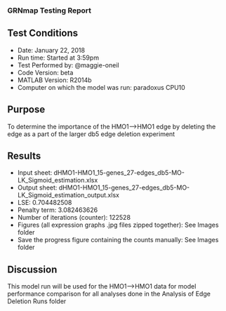 ### GRNmap Testing Report
## Test Conditions

* Date: January 22, 2018
* Run time: Started at 3:59pm
* Test Performed by: @maggie-oneil
* Code Version: beta
* MATLAB Version: R2014b
* Computer on which the model was run: paradoxus CPU10

## Purpose
To determine the importance of the HMO1-->HMO1 edge by deleting the edge as a part of the larger db5 edge deletion experiment

## Results

* Input sheet: dHMO1-HMO1_15-genes_27-edges_db5-MO-LK_Sigmoid_estimation.xlsx
* Output sheet: dHMO1-HMO1_15-genes_27-edges_db5-MO-LK_Sigmoid_estimation_output.xlsx
* LSE: 0.704482508
* Penalty term: 3.082463626
* Number of iterations (counter): 122528
* Figures (all expression graphs .jpg files zipped together): See Images folder
* Save the progress figure containing the counts manually: See Images folder

## Discussion
This model run will be used for the HMO1—>HMO1 data for model performance  comparison for all analyses done in the Analysis of Edge Deletion Runs folder
